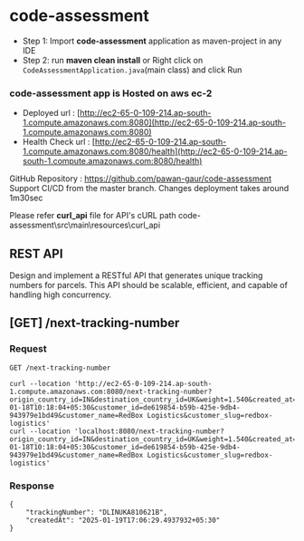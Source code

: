 # code-assessment

* Step 1: Import **code-assessment** application as maven-project in any IDE
* Step 2: run **maven clean install** or Right click on `CodeAssessmentApplication.java`(main class) and click Run

### code-assessment app is Hosted on aws ec-2
* Deployed url : [http://ec2-65-0-109-214.ap-south-1.compute.amazonaws.com:8080](http://ec2-65-0-109-214.ap-south-1.compute.amazonaws.com:8080)
* Health Check url : [http://ec2-65-0-109-214.ap-south-1.compute.amazonaws.com:8080/health](http://ec2-65-0-109-214.ap-south-1.compute.amazonaws.com:8080/health)

GitHub Repository : https://github.com/pawan-gaur/code-assessment
Support CI/CD from the master branch. Changes deployment takes around 1m30sec

Please refer **curl_api** file for API's cURL path code-assessment\src\main\resources\curl_api

## REST API

Design and implement a RESTful API that generates unique tracking numbers for parcels. This
API should be scalable, efficient, and capable of handling high concurrency.


## [GET] /next-tracking-number
### Request

`GET /next-tracking-number`

    curl --location 'http://ec2-65-0-109-214.ap-south-1.compute.amazonaws.com:8080/next-tracking-number?origin_country_id=IN&destination_country_id=UK&weight=1.540&created_at=2025-01-18T10:18:04+05:30&customer_id=de619854-b59b-425e-9db4-943979e1bd49&customer_name=RedBox Logistics&customer_slug=redbox-logistics'    
    curl --location 'localhost:8080/next-tracking-number?origin_country_id=IN&destination_country_id=UK&weight=1.540&created_at=2025-01-18T10:18:04+05:30&customer_id=de619854-b59b-425e-9db4-943979e1bd49&customer_name=RedBox Logistics&customer_slug=redbox-logistics'

### Response

    {
        "trackingNumber": "DLINUKA810621B",
        "createdAt": "2025-01-19T17:06:29.4937932+05:30"
    }
